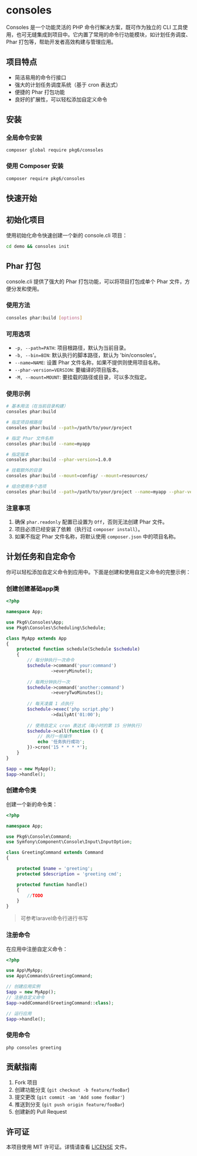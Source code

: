 # consoles

Consoles 是一个功能灵活的 PHP 命令行解决方案，既可作为独立的 CLI 工具使用，也可无缝集成到项目中。它内置了常用的命令行功能模块，如计划任务调度、Phar 打包等，帮助开发者高效构建与管理应用。

## 项目特点

- 简洁易用的命令行接口
- 强大的计划任务调度系统（基于 cron 表达式）
- 便捷的 Phar 打包功能
- 良好的扩展性，可以轻松添加自定义命令

## 安装

### 全局命令安装

~~~
composer global require pkg6/consoles
~~~

### 使用 Composer 安装

```bash
composer require pkg6/consoles
```

## 快速开始

## 初始化项目

使用初始化命令快速创建一个新的 console.cli 项目：

```bash
cd demo && consoles init
```

## Phar 打包

console.cli 提供了强大的 Phar 打包功能，可以将项目打包成单个 Phar 文件，方便分发和使用。

### 使用方法

```bash
consoles phar:build [options]
```

### 可用选项

- `-p, --path=PATH`: 项目根路径，默认为当前目录。
- `-b, --bin=BIN`: 默认执行的脚本路径，默认为 'bin/consoles'。
- `--name=NAME`: 设置 Phar 文件名称，如果不提供则使用项目名称。
- `--phar-version=VERSION`: 要编译的项目版本。
- `-M, --mount=MOUNT`: 要挂载的路径或目录，可以多次指定。

### 使用示例

```bash
# 基本用法（在当前目录构建）
consoles phar:build

# 指定项目根路径
consoles phar:build --path=/path/to/your/project

# 指定 Phar 文件名称
consoles phar:build --name=myapp

# 指定版本
consoles phar:build --phar-version=1.0.0

# 挂载额外的目录
consoles phar:build --mount=config/ --mount=resources/

# 组合使用多个选项
consoles phar:build --path=/path/to/your/project --name=myapp --phar-version=1.0.0 --mount=config/
```

### 注意事项

1. 确保 `phar.readonly` 配置已设置为 `Off`，否则无法创建 Phar 文件。
2. 项目必须已经安装了依赖（执行过 `composer install`）。
3. 如果不指定 Phar 文件名称，将默认使用 `composer.json` 中的项目名称。

## 计划任务和自定命令

你可以轻松添加自定义命令到应用中。下面是创建和使用自定义命令的完整示例：

### 创建创建基础app类

~~~php
<?php

namespace App;

use Pkg6\Consoles\App;
use Pkg6\Consoles\Scheduling\Schedule;

class MyApp extends App
{
    protected function schedule(Schedule $schedule)
    {
        // 每分钟执行一次命令
        $schedule->command('your:command')
                 ->everyMinute();
                  
        // 每两分钟执行一次
        $schedule->command('another:command')
                 ->everyTwoMinutes();
                  
        // 每天凌晨 1 点执行
        $schedule->exec('php script.php')
                 ->dailyAt('01:00');
                  
        // 使用自定义 cron 表达式（每小时的第 15 分钟执行）
        $schedule->call(function () {
            // 执行一些操作
            echo '任务执行成功';
        })->cron('15 * * * *');
    }
}

$app = new MyApp();
$app->handle();
~~~

### 创建命令类

创建一个新的命令类：

```php
<?php

namespace App;

use Pkg6\Console\Command;
use Symfony\Component\Console\Input\InputOption;

class GreetingCommand extends Command
{

    protected $name = 'greeting';
    protected $description = 'greeting cmd';

    protected function handle()
    {
        //TODO
    }
}
```

> 可参考laravel命令行进行书写

### 注册命令

在应用中注册自定义命令：

```php
<?php

use App\MyApp;
use App\Commands\GreetingCommand;

// 创建应用实例
$app = new MyApp();
// 注册自定义命令
$app->addCommand(GreetingCommand::class);

// 运行应用
$app->handle();
```

### 使用命令

~~~
php consoles greeting
~~~

## 贡献指南

1. Fork 项目
2. 创建功能分支 (`git checkout -b feature/fooBar`)
3. 提交更改 (`git commit -am 'Add some fooBar'`)
4. 推送到分支 (`git push origin feature/fooBar`)
5. 创建新的 Pull Request

## 许可证

本项目使用 MIT 许可证。详情请查看 [LICENSE](LICENSE) 文件。
